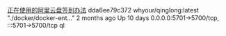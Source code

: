 [正在使用的阿里云盘签到办法](https://github.com/mrabit/aliyundriveDailyCheck#readme)
dda6ee79c372   whyour/qinglong:latest    "./docker/docker-ent…"   2 months ago   Up 10 days   0.0.0.0:5701->5700/tcp, :::5701->5700/tcp         ql

